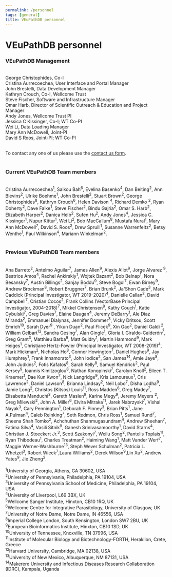 ```yaml
---
permalink: /personnel
tags: [general]
title: VEuPathDB personnel
---
```

<h1>VEuPathDB personnel</h1>

<div class="static-content">

<h3>VEuPathDB Management</h3><br>

<div>
George Christophides, Co-I<br>
Cristina Aurrecoechea, User Interface and Portal Manager<br>
John Brestelli, Data Development Manager<br>
Kathryn Crouch, Co-I, Wellcome Trust<br>
Steve Fischer, Software and Infrastructure Manager<br>
Omar Harb, Director of Scientific Outreach & Education and Project Manager<br>
Andy Jones, Wellcome Trust PI <br>
Jessica C Kissinger, Co-I; WT Co-PI<br>
Wei Li, Data Loading Manager<br>
Mary Ann McDowell, Joint-PI<br>
David S Roos, Joint-PI; WT Co-PI<br><br>
    
To contact any one of us please use the <a href="/a/app/contact-us">contact us form</a>.<br><br>

<h3>Current VEuPathDB Team members</h3>
    <br>
    Cristina Aurrecoechea<sup>1</sup>, Saikou Bah<sup>6</sup>, Evelina Basenko<sup>4</sup>, Dan Beiting<sup>2</sup>, Ann Blevins<sup>2</sup>, Ulrike Boehme<sup>1</sup>, John Brestelli<sup>2</sup>, Stuart Brown<sup>2</sup>, George Christophides<sup>8</sup>, Kathryn Crouch<sup>6</sup>, Helen Davison <sup>4</sup>, Richard Demko <sup>2</sup>, Ryan Doherty<sup>2</sup>, Dave Falke<sup>1</sup>, Steve Fischer<sup>2</sup>, Bindu Gajria<sup>2</sup>, Omar S. Harb<sup>2</sup>, Elizabeth Harper<sup>2</sup>, Danica Helb<sup>2</sup>, Sufen Hu<sup>2</sup>, Andy Jones<sup>4</sup>, Jessica C. Kissinger<sup>1</sup>, Nupur Kittur<sup>1</sup>, Wei Li<sup>2</sup>, Bob MacCallum<sup>8</sup>, Mustafa Nural<sup>1</sup>, Mary Ann McDowell<sup>7</sup>, David S. Roos<sup>2</sup>, Drew Spruill<sup>1</sup>, Susanne Warrenfeltz<sup>2</sup>, Betsy Wenthe<sup>1</sup>,  Paul Wilkinson<sup>4</sup>, Mariann Winkelman<sup>2</sup>.
    <br><br>
<h3>Previous VEuPathDB Team members</h3>
<br>
    Ana Barreto<sup>2</sup>, Antelmo Aguilar<sup>7</sup>, James Allen<sup>9</sup>, Alexis Allot<sup>9</sup>, Jorge Alvarez <sup>9</sup>, Beatrice Amos<sup>4</sup>, Rachel Ankirskiy<sup>1</sup>, Wojtek Bazant<sup>2</sup>, Bob Belnap<sup>1</sup>, Nora Besansky<sup>7</sup>, Austin Billings<sup>2</sup>, Sanjay Boddu<sup>9</sup>, Steve Bogol<sup>7</sup>, Ewan Birney<sup>9</sup>, Andrew Brockman<sup>8</sup>, Robert Bruggner<sup>7</sup>, Brian Brunk<sup>2</sup>, Ja'Shon Cade<sup>3</sup>, Mark Caddick (Principal Investigator, WT 2019-2020)<sup>4</sup>, Danielle Callan<sup>2</sup>, David Campbell<sup>7</sup>, Cristian Cocos<sup>2</sup>, Frank Collins (VectorBase Principal Investigator, 2004-2018)<sup>7</sup>, Mikkel Christensen<sup>9</sup>, Kathy Couch<sup>1</sup>, Katie Cybulski<sup>7</sup>, Greg Davies<sup>7</sup>, Elaine Daugan<sup>4</sup>, Jeremy DeBarry<sup>1</sup>, Ale Diaz Miranda<sup>2</sup>, Emmanuel Dialynas, Jennifer Dommer<sup>3</sup>, Vicky Dritsou, Scott Emrich<sup>10</sup>, Sarah Dyer<sup>9</sup> , Yikun Duan<sup>2</sup>, Paul Flicek<sup>9</sup>, Xin Gao<sup>2</sup>, Daniel Galdi <sup>2</sup>, William Gelbart<sup>12</sup>, Sandra Gesing<sup>7</sup>, Alan Gingle<sup>1</sup>, Gloria I. Giraldo-Calderón<sup>7</sup>, Greg Grant<sup>3</sup>, Matthieu Barba<sup>9</sup>, Matt Guidry<sup>1</sup>, Martin Hammond<sup>9</sup>, Mark Heiges<sup>1</sup>, Christiane Hertz-Fowler (Principal Investigator, WT 2008-2019)<sup>4</sup>, Mark Hickman<sup>2</sup>, Nicholas Ho<sup>8</sup>, Connor Howington<sup>7</sup>, Daniel Hughes<sup>9</sup>, Jay Humphrey<sup>1</sup>, Frank Innamorato<sup>3</sup>, John Iodice<sup>2</sup>, San James<sup>14</sup>, Amie Jaye<sup>8</sup>, John Judkins<sup>2</sup>, Fotis Kafatos<sup>8</sup>, Sarah Kelly<sup>8</sup>, Samuel Kendrick<sup>2</sup>, Paul Kersey<sup>9</sup>, Ioannis Kimitzoglou<sup>8</sup>, Nathan Konopinski<sup>7</sup>, Carolyn Knoll<sup>2</sup>, Eileen T. Kraemer<sup>1</sup>, Dae Kun Kwon<sup>7</sup>, Nick Langridge<sup>9</sup>, Kris Lamoureux<sup>1</sup>, Cris Lawrence<sup>2</sup>, Daniel Lawson<sup>8</sup>, Brianna Lindsay<sup>2</sup>, Neil Lobo<sup>7</sup>, Disha Lodha<sup>9</sup>, Jamie Long<sup>2</sup>, Christos (Kitsos) Louis<sup>11</sup>, Ross Madden<sup>6</sup>, Greg Madey<sup>7</sup>, Elisabetta Manduchi<sup>3</sup>, Gareth Maslen<sup>9</sup>, Karine Megy<sup>9</sup>, Jeremy Meyers <sup>2</sup>, Greg Milewski<sup>2</sup>, John A. Miller<sup>6</sup>, Elvira Mitraka<sup>11</sup>, Jarek Nabrzyski<sup>7</sup>, Vishal Nayak<sup>3</sup>, Cary Pennington<sup>1</sup>, Deborah F. Pinney<sup>3</sup>, Brian Pitts<sup>1</sup>, Jane A.Pulman<sup>4</sup>, Caleb Reinking<sup>7</sup>, Seth Redmon, Chris Ross<sup>1</sup>, Samuel Rund<sup>7</sup>, Sheena Shah Tomko<sup>2</sup>, Achchuthan Shanmugasundram<sup>4</sup>, Andrew Sheehan<sup>7</sup>, Fatima Silva<sup>4</sup>, Vasili Sitnik<sup>9</sup>, Ganesh Srinivasamoorthy<sup>1</sup>, David Starns<sup>4</sup>, Christian J. Stoeckert Jr.<sup>3</sup>, Scott Szakonyi<sup>7</sup>, Weilu Song<sup>2</sup>, Pantelis Toplais<sup>11</sup>, Ryan Thibodeau<sup>1</sup>, Charles Treatman<sup>2</sup>, Haiming Wang<sup>1</sup>, Matt Vander Werf<sup>7</sup>, Maggie Werner-Washburne<sup>13</sup>, Steph Wever Schulman<sup>2</sup>, Patricia L. Whetzel<sup>3</sup>, Robert Wieck<sup>7</sup>,Laura Williams<sup>2</sup>, Derek Wilson<sup>9</sup>,Lin Xu<sup>2</sup>, Andrew Yates<sup>9</sup>, Jie Zheng<sup>2</sup>.
    <br><br>
<sup>1</sup>University of Georgia, Athens, GA 30602, USA<br>
<sup>2</sup>University of Pennsylvania, Philadelphia, PA 19104, USA<br>
<sup>3</sup>University of Pennsylvania School of Medicine, Philadelphia, PA 19104, USA<br>
<sup>4</sup>University of Liverpool, L69 3BX, UK<br>
<sup>5</sup>Wellcome Sanger Institute, Hinxton, CB10 1RQ, UK<br>
<sup>6</sup>Wellcome Centre for Integrative Parasitology, University of Glasgow, UK<br>
<sup>7</sup>University of Notre Dame, Notre Dame, IN  46556, USA<br>
<sup>8</sup>Imperial College London, South Kensington, London SW7 2BU, UK<br>
<sup>9</sup>European Bioinformatics Institute, Hinxton, CB10 1SD, UK<br>
<sup>10</sup>University of Tennessee, Knoxville, TN 37996, USA<br>
<sup>11</sup>Institute of Molecular Biology and Biotechnology-FORTH, Heraklion, Crete, Greece<br>
<sup>12</sup>Harvard University, Cambridge, MA 02138, USA<br>
<sup>13</sup>University of New Mexico, Albuquerque, NM 87131, USA<br>
<sup>14</sup>Makerere University and Infectious Diseases Research Collaboration (IDRC), Kampala, Uganda<br>
</div>
